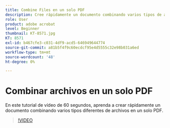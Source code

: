 ```yaml
---
title: Combine Files en un solo PDF
description: Cree rápidamente un documento combinando varios tipos de archivos en un solo PDF
role: User
product: adobe acrobat
level: Beginner
thumbnail: KT-8571.jpg
KT: 8571
exl-id: b467cfe3-c031-4df9-acd5-646949644774
source-git-commit: a81b5f4f9c60ecdcf95e4d5555c32e98b031a6ed
workflow-type: tm+mt
source-wordcount: '48'
ht-degree: 0%

---
```


# Combinar archivos en un solo PDF

En este tutorial de vídeo de 60 segundos, aprenda a crear rápidamente un documento combinando varios tipos diferentes de archivos en un solo PDF.

>[!VIDEO](https://video.tv.adobe.com/v/336361?hidetitle=true)
